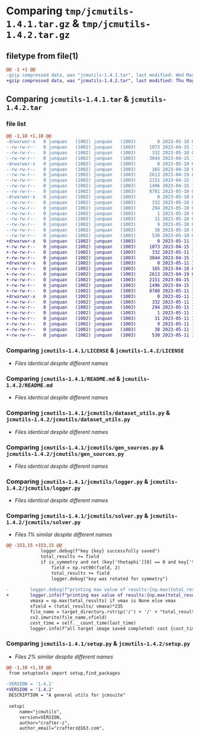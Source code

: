 # Comparing `tmp/jcmutils-1.4.1.tar.gz` & `tmp/jcmutils-1.4.2.tar.gz`

## filetype from file(1)

```diff
@@ -1 +1 @@
-gzip compressed data, was "jcmutils-1.4.1.tar", last modified: Wed May 10 04:18:01 2023, max compression
+gzip compressed data, was "jcmutils-1.4.2.tar", last modified: Thu May 11 10:06:52 2023, max compression
```

## Comparing `jcmutils-1.4.1.tar` & `jcmutils-1.4.2.tar`

### file list

```diff
@@ -1,18 +1,18 @@
-drwxrwxr-x   0 junquan   (1002) junquan   (1003)        0 2023-05-10 04:18:01.418849 jcmutils-1.4.1/
--rw-rw-r--   0 junquan   (1002) junquan   (1003)     1073 2023-04-15 12:55:54.000000 jcmutils-1.4.1/LICENSE
--rw-rw-r--   0 junquan   (1002) junquan   (1003)      332 2023-05-10 04:18:01.418849 jcmutils-1.4.1/PKG-INFO
--rw-rw-r--   0 junquan   (1002) junquan   (1003)     3044 2023-04-15 12:55:54.000000 jcmutils-1.4.1/README.md
-drwxrwxr-x   0 junquan   (1002) junquan   (1003)        0 2023-05-10 04:18:01.418849 jcmutils-1.4.1/jcmutils/
--rw-rw-r--   0 junquan   (1002) junquan   (1003)      165 2023-04-18 07:48:21.000000 jcmutils-1.4.1/jcmutils/__init__.py
--rw-rw-r--   0 junquan   (1002) junquan   (1003)     2613 2023-04-19 07:20:15.000000 jcmutils-1.4.1/jcmutils/dataset_utils.py
--rw-rw-r--   0 junquan   (1002) junquan   (1003)     2151 2023-04-15 12:55:54.000000 jcmutils-1.4.1/jcmutils/gen_sources.py
--rw-rw-r--   0 junquan   (1002) junquan   (1003)     1496 2023-04-15 12:55:54.000000 jcmutils-1.4.1/jcmutils/logger.py
--rw-rw-r--   0 junquan   (1002) junquan   (1003)     8781 2023-05-10 04:17:24.000000 jcmutils-1.4.1/jcmutils/solver.py
-drwxrwxr-x   0 junquan   (1002) junquan   (1003)        0 2023-05-10 04:18:01.418849 jcmutils-1.4.1/jcmutils.egg-info/
--rw-rw-r--   0 junquan   (1002) junquan   (1003)      332 2023-05-10 04:18:01.000000 jcmutils-1.4.1/jcmutils.egg-info/PKG-INFO
--rw-rw-r--   0 junquan   (1002) junquan   (1003)      294 2023-05-10 04:18:01.000000 jcmutils-1.4.1/jcmutils.egg-info/SOURCES.txt
--rw-rw-r--   0 junquan   (1002) junquan   (1003)        1 2023-05-10 04:18:01.000000 jcmutils-1.4.1/jcmutils.egg-info/dependency_links.txt
--rw-rw-r--   0 junquan   (1002) junquan   (1003)       31 2023-05-10 04:18:01.000000 jcmutils-1.4.1/jcmutils.egg-info/requires.txt
--rw-rw-r--   0 junquan   (1002) junquan   (1003)        9 2023-05-10 04:18:01.000000 jcmutils-1.4.1/jcmutils.egg-info/top_level.txt
--rw-rw-r--   0 junquan   (1002) junquan   (1003)       38 2023-05-10 04:18:01.418849 jcmutils-1.4.1/setup.cfg
--rw-rw-r--   0 junquan   (1002) junquan   (1003)      530 2023-05-10 04:17:38.000000 jcmutils-1.4.1/setup.py
+drwxrwxr-x   0 junquan   (1002) junquan   (1003)        0 2023-05-11 10:06:52.483250 jcmutils-1.4.2/
+-rw-rw-r--   0 junquan   (1002) junquan   (1003)     1073 2023-04-15 12:55:54.000000 jcmutils-1.4.2/LICENSE
+-rw-rw-r--   0 junquan   (1002) junquan   (1003)      332 2023-05-11 10:06:52.483250 jcmutils-1.4.2/PKG-INFO
+-rw-rw-r--   0 junquan   (1002) junquan   (1003)     3044 2023-04-15 12:55:54.000000 jcmutils-1.4.2/README.md
+drwxrwxr-x   0 junquan   (1002) junquan   (1003)        0 2023-05-11 10:06:52.483250 jcmutils-1.4.2/jcmutils/
+-rw-rw-r--   0 junquan   (1002) junquan   (1003)      165 2023-04-18 07:48:21.000000 jcmutils-1.4.2/jcmutils/__init__.py
+-rw-rw-r--   0 junquan   (1002) junquan   (1003)     2613 2023-04-19 07:20:15.000000 jcmutils-1.4.2/jcmutils/dataset_utils.py
+-rw-rw-r--   0 junquan   (1002) junquan   (1003)     2151 2023-04-15 12:55:54.000000 jcmutils-1.4.2/jcmutils/gen_sources.py
+-rw-rw-r--   0 junquan   (1002) junquan   (1003)     1496 2023-04-15 12:55:54.000000 jcmutils-1.4.2/jcmutils/logger.py
+-rw-rw-r--   0 junquan   (1002) junquan   (1003)     8780 2023-05-11 10:05:05.000000 jcmutils-1.4.2/jcmutils/solver.py
+drwxrwxr-x   0 junquan   (1002) junquan   (1003)        0 2023-05-11 10:06:52.483250 jcmutils-1.4.2/jcmutils.egg-info/
+-rw-rw-r--   0 junquan   (1002) junquan   (1003)      332 2023-05-11 10:06:52.000000 jcmutils-1.4.2/jcmutils.egg-info/PKG-INFO
+-rw-rw-r--   0 junquan   (1002) junquan   (1003)      294 2023-05-11 10:06:52.000000 jcmutils-1.4.2/jcmutils.egg-info/SOURCES.txt
+-rw-rw-r--   0 junquan   (1002) junquan   (1003)        1 2023-05-11 10:06:52.000000 jcmutils-1.4.2/jcmutils.egg-info/dependency_links.txt
+-rw-rw-r--   0 junquan   (1002) junquan   (1003)       31 2023-05-11 10:06:52.000000 jcmutils-1.4.2/jcmutils.egg-info/requires.txt
+-rw-rw-r--   0 junquan   (1002) junquan   (1003)        9 2023-05-11 10:06:52.000000 jcmutils-1.4.2/jcmutils.egg-info/top_level.txt
+-rw-rw-r--   0 junquan   (1002) junquan   (1003)       38 2023-05-11 10:06:52.483250 jcmutils-1.4.2/setup.cfg
+-rw-rw-r--   0 junquan   (1002) junquan   (1003)      530 2023-05-11 10:05:31.000000 jcmutils-1.4.2/setup.py
```

### Comparing `jcmutils-1.4.1/LICENSE` & `jcmutils-1.4.2/LICENSE`

 * *Files identical despite different names*

### Comparing `jcmutils-1.4.1/README.md` & `jcmutils-1.4.2/README.md`

 * *Files identical despite different names*

### Comparing `jcmutils-1.4.1/jcmutils/dataset_utils.py` & `jcmutils-1.4.2/jcmutils/dataset_utils.py`

 * *Files identical despite different names*

### Comparing `jcmutils-1.4.1/jcmutils/gen_sources.py` & `jcmutils-1.4.2/jcmutils/gen_sources.py`

 * *Files identical despite different names*

### Comparing `jcmutils-1.4.1/jcmutils/logger.py` & `jcmutils-1.4.2/jcmutils/logger.py`

 * *Files identical despite different names*

### Comparing `jcmutils-1.4.1/jcmutils/solver.py` & `jcmutils-1.4.2/jcmutils/solver.py`

 * *Files 1% similar despite different names*

```diff
@@ -153,15 +153,15 @@
             logger.debug(f"key {key} successfully saved")
             total_results += field
             if is_symmetry and not (key['thetaphi'][0] == 0 and key['thetaphi'][1] == 0):
                 field = np.rot90(field, 2)
                 total_results += field
                 logger.debug("key was rotated for symmetry")
 
-        logger.debug(f"printing max value of results:{np.max(total_results)}")
+        logger.info(f"printing max value of results:{np.max(total_results)}")
         vmaxa = np.max(total_results) if vmax is None else vmax
         sfield = (total_results/ vmaxa)*235
         file_name = target_directory.rstrip('/') + '/' + "total_result.jpg"
         cv2.imwrite(file_name,sfield)
         cost_time = self.__count_time(last_time)
         logger.info(f"all target image saved completed! cost {cost_time}")
```

### Comparing `jcmutils-1.4.1/setup.py` & `jcmutils-1.4.2/setup.py`

 * *Files 2% similar despite different names*

```diff
@@ -1,10 +1,10 @@
 from setuptools import setup,find_packages
 
-VERSION = '1.4.1'
+VERSION = '1.4.2'
 DESCRIPTION = "A general utils for jcmsuite"
 
 setup(
     name="jcmutils",
     version=VERSION,
     author="crafter-z",
     author_email="crafterz@163.com",
```


